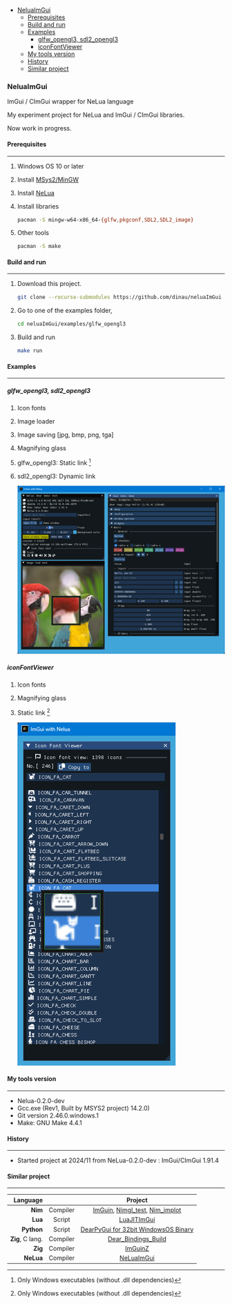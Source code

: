 <!-- START doctoc generated TOC please keep comment here to allow auto update -->
<!-- DON'T EDIT THIS SECTION, INSTEAD RE-RUN doctoc TO UPDATE -->

- [NeluaImGui](#neluaimgui)
  - [Prerequisites](#prerequisites)
  - [Build and run](#build-and-run)
  - [Examples](#examples)
    - [glfw_opengl3, sdl2_opengl3](#glfw_opengl3-sdl2_opengl3)
    - [iconFontViewer](#iconfontviewer)
  - [My tools version](#my-tools-version)
  - [History](#history)
  - [Similar project](#similar-project)

<!-- END doctoc generated TOC please keep comment here to allow auto update -->

### NeluaImGui

ImGui / CImGui wrapper for NeLua language

My experiment project for NeLua and ImGui / CImGui libraries.

Now work in progress.

#### Prerequisites

---
1. Windows OS 10 or later
1. Install [MSys2/MinGW](https://www.msys2.org/) 
1. Install [NeLua](https://nelua.io/installing/)
1. Install libraries

   ```sh
   pacman -S mingw-w64-x86_64-{glfw,pkgconf,SDL2,SDL2_image}
   ```

1. Other tools

   ```sh
   pacman -S make
   ```

#### Build and run

---

1. Download this project.

   ```sh
   git clone --recurse-submodules https://github.com/dinau/neluaImGui
   ```
1. Go to one of the examples folder,

   ```sh
   cd neluaImGui/examples/glfw_opengl3
   ```

1. Build and run 

   ```sh
   make run 
   ```

####  Examples

---

##### glfw_opengl3, sdl2_opengl3

1. Icon fonts
1. Image loader
1. Image saving [jpg, bmp, png, tga]
1. Magnifying glass  
1. glfw_opengl3: Static link [^dllWindows]
1. sdl2_opengl3: Dynamic link

   ![glfw_opengl3.png](img/glfw_opengl3.png)

##### iconFontViewer 

1. Icon fonts
1. Magnifying glass  
1. Static link [^dllWindows]

   ![iconFontViewer.png](img/iconFontViewer.png)

[^dllWindows]: Only Windows executables (without .dll dependencies)

#### My tools version

---

- Nelua-0.2.0-dev
- Gcc.exe (Rev1, Built by MSYS2 project) 14.2.0)
- Git version 2.46.0.windows.1
- Make: GNU Make 4.4.1

#### History

---

- Started project at 2024/11 from NeLua-0.2.0-dev : ImGui/CImGui 1.91.4

#### Similar project

---

| Language             |          | Project                                                                                                                                         |
| -------------------: | :---:    | :----------------------------------------------------------------:                                                                              |
| **Nim**              | Compiler | [ImGuin](https://github.com/dinau/imguin), [Nimgl_test](https://github.com/dinau/nimgl_test), [Nim_implot](https://github.com/dinau/nim_implot) |
| **Lua**              | Script   | [LuaJITImGui](https://github.com/dinau/luajitImGui)                                                                                             |
| **Python**           | Script   | [DearPyGui for 32bit WindowsOS Binary](https://github.com/dinau/DearPyGui32/tree/win32)                                                         |
| **Zig**, C lang.     | Compiler | [Dear_Bindings_Build](https://github.com/dinau/dear_bindings_build)                                                                             |
| **Zig**              | Compiler | [ImGuinZ](https://github.com/dinau/imguinz)                                                                                                     |
| **NeLua**            | Compiler | [NeLuaImGui](https://github.com/dinau/neluaImGui)                                                                                               |
